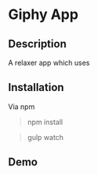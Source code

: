 # Giphy App

## Description

A relaxer app which uses
## Installation

Via npm

> npm install

> gulp watch

## Demo
